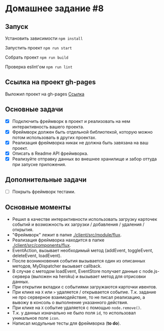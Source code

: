 # Домашнее задание #8

## Запуск

Установить зависимости `npm install`

Запустить проект `npm run start`

Собрать проект `npm run build`

Проверка eslint'ом `npm run lint`

## Ссылка на проект gh-pages

Выложил проект на gh-pages
[Ссылка](https://sukachevalex.github.io/shri-2018-2-homework-8/)


## Основные задачи

- [x] Подключить фреймворк в проект и реализовать на нем интерактивность вашего проекта. 
- [x] Фреймворк должен быть отдельной библиотекой, которую можно потом использовать в других проектах. 
- [x] Реализация фреймворка никак не должна быть завязана на ваш проект.
- [x] Описать в Readme API фреймворка.
- [x] Реализуйте отправку данных во внешнее хранилище и забор оттуда при запуске приложения.

## Дополнительные задачи

- [ ] Покрыть фреймворк тестами.

## Основные моменты

* Решил в качестве интерактивности использовать загрузку карточек событий и возможность их загрузки / добавления / удаления / открытия.
* "Фреймворк" лежит в папке [./client/src/module/flux](https://github.com/SukachevAlex/shri-2018-2-homework-8/tree/master/client/src/module/flux).
* Реализация фреймворка находится в папке [./client/src/components/flux](https://github.com/SukachevAlex/shri-2018-2-homework-8/tree/master/client/src/components/flux). 
* EventAction, вызывает необходимый метод (addEvent, toggleEvent, deleteEvent, loadEvent).
* После возникновения события вызывается один из описанных методов, MyDispatcher вызывает callback.
* В случае с методом loadEvent, EventStore получает данные с node.js-сервера (выложен на heroku) и вызывает метод для отрисовки данных.
* При открытии вкладки с событиями загружаются карточки ивентов.
* При клике на `X` или `>` удаляется / открывается событие. Т.к. задание не про серверное взаимодействие, то не писал реализацию, а вывожу в консоль о выполнение указанного действия.
* При клике на `X` событие удаляется с помощью `node.remove()`.
* Т.к. у данных изначально не было поля `id`, то использовал уникальное поле `icon`.
* Написал модульные тесты для фреймворка (**to do**).